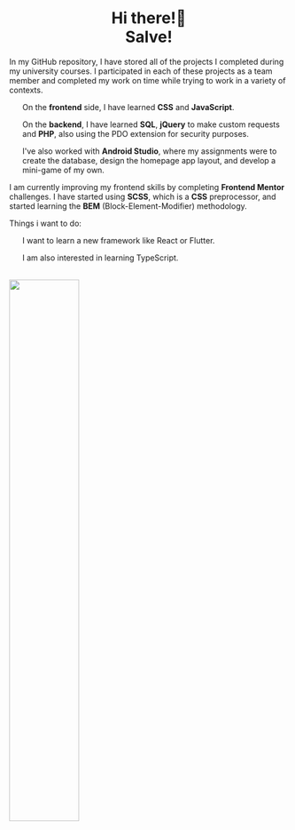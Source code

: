 <div width="50%" align="center"><h1>Hi there!👋<br>Salve!</h1></div>
<p>In my GitHub repository, I have stored all of the projects I completed during my university courses. I participated in each of these projects as a team member and completed my work on time while trying to work in a variety of contexts.
<ul>On the <b>frontend</b> side, I have learned <b>CSS</b> and <b>JavaScript</b>.</ul>
<ul>On the <b>backend</b>, I have learned <b>SQL</b>, <b>jQuery</b> to make custom requests and <b>PHP</b>, also using the PDO extension for security purposes.</ul>
<ul>I've also worked with <b>Android Studio</b>, where my assignments were to create the database, design the homepage app layout, and develop a mini-game of my own.</ul>

<p>I am currently improving my frontend skills by completing <b>Frontend Mentor</b> challenges. I have started using <b>SCSS</b>, which is a <b>CSS</b> preprocessor, and started learning the <b>BEM</b> (Block-Element-Modifier) methodology.</p>
<p>Things i want to do:</p>
<ul>I want to learn a new framework like React or Flutter.</ul>
<ul>I am also interested in learning TypeScript.</ul>
<br>
<img align="center" width="50%" src="https://github-readme-stats.vercel.app/api/top-langs/?username=vincenzomuolo&layout=compact&langs_count=10">





<!--
**VincenzoMuolo/vincenzomuolo** is a ✨ _special_ ✨ repository because its `README.md` (this file) appears on your GitHub profile.

Here are some ideas to get you started:

- 🔭 I’m currently working on ...
- 🌱 I’m currently learning ...
- 👯 I’m looking to collaborate on ...
- 🤔 I’m looking for help with ...
- 💬 Ask me about ...
- 📫 How to reach me: ...
- 😄 Pronouns: ...
- ⚡ Fun fact: ...
-->
